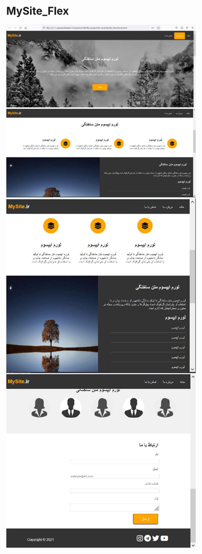 # MySite_Flex

![todo app homepage](medias/1.JPG "Title Text")
![todo app homepage](medias/2.JPG "Title Text")
![todo app homepage](medias/3.JPG "Title Text")
![todo app homepage](medias/4.JPG "Title Text")
